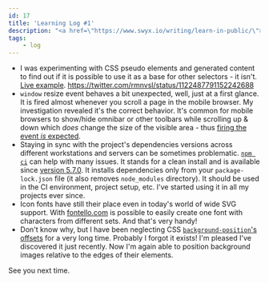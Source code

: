 ```yaml
---
id: 17
title: 'Learning Log #1'
description: "<a href=\"https://www.swyx.io/writing/learn-in-public/\">Learning in public</a> has gained pretty big popularity across my twitter circles. Surely, the concept isn't new, but now it has a name. As being a curious person myself, I've started collecting my findings from dealing with day-to-day tasks a while ago. Now it's time to publish the coherent form of the notes in the first post of the learning log series and so become the part of the wave."
tags:
    - log
---
```


- I was experimenting with CSS pseudo elements and generated content to find out if it is possible to use it as a base for other selectors - it isn't. [Live example](https://t.co/FriKFVU3MP?amp=1).
  https://twitter.com/rmnvsl/status/1122487791152242688
- `window` resize event behaves a bit unexpected, well, just at a first glance. It is fired almost whenever you scroll a page in the mobile browser. My investigation revealed it's the correct behavior. It's common for mobile browsers to show/hide omnibar or other toolbars while scrolling up & down which _does_ change the size of the visible area - thus [firing the event _is_ expected](https://developers.google.com/web/updates/2016/12/url-bar-resizing?authuser=0).
- Staying in sync with the project's dependencies versions across different workstations and servers can be sometimes problematic. [`npm ci`](https://docs.npmjs.com/cli/ci) can help with many issues. It stands for a clean install and is available since [version 5.7.0](<https://github.com/npm/npm/releases/tag/v5.7.0](https://github.com/npm/npm/releases/tag/v5.7.0)>). It installs dependencies only from your `package-lock.json` file (it also removes `node_modules` directory). It should be used in the CI environment, project setup, etc. I've started using it in all my projects ever since.
- Icon fonts have still their place even in today's world of wide SVG support. With [fontello.com](http://fontello.com/) is possible to easily create one font with characters from different sets. And that's very handy!
- Don't know why, but I have been neglecting CSS [`background-position`'s offsets](https://developer.mozilla.org/en-US/docs/Web/CSS/background-position#Values) for a very long time. Probably I forgot it exists! I'm pleased I've discovered it just recently. Now I'm again able to position background images relative to the edges of their elements.

See you next time.
